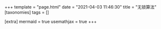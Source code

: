 +++
template = "page.html"
date = "2021-04-03 11:46:30"
title = "无锁算法"
[taxonomies]
tags = []

[extra]
mermaid = true
usemathjax = true
+++
<!--
mermaid example:
<div class="mermaid">
    mermaid program
</div>
-->